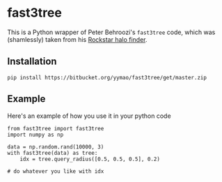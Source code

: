 # fast3tree

This is a Python wrapper of Peter Behroozi's `fast3tree` code, which was
(shamlessly) taken from his [Rockstar halo finder](https://bitbucket.org/gfcstanford/rockstar).

## Installation

    pip install https://bitbucket.org/yymao/fast3tree/get/master.zip


## Example

Here's an example of how you use it in your python code

    from fast3tree import fast3tree
    import numpy as np
    
    data = np.random.rand(10000, 3)
    with fast3tree(data) as tree:
        idx = tree.query_radius([0.5, 0.5, 0.5], 0.2)

    # do whatever you like with idx